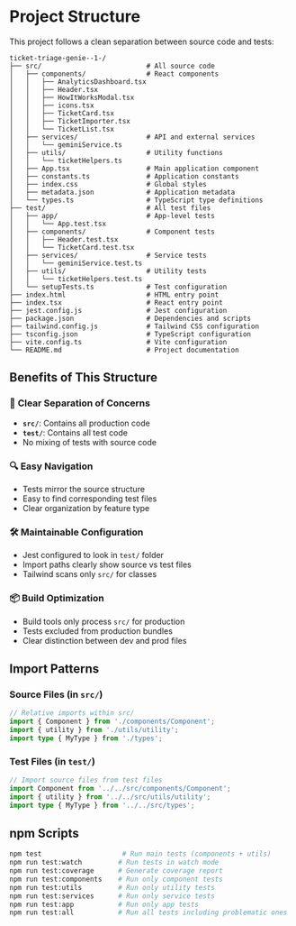 # Project Structure

This project follows a clean separation between source code and tests:

```
ticket-triage-genie--1-/
├── src/                          # All source code
│   ├── components/               # React components
│   │   ├── AnalyticsDashboard.tsx
│   │   ├── Header.tsx
│   │   ├── HowItWorksModal.tsx
│   │   ├── icons.tsx
│   │   ├── TicketCard.tsx
│   │   ├── TicketImporter.tsx
│   │   └── TicketList.tsx
│   ├── services/                 # API and external services
│   │   └── geminiService.ts
│   ├── utils/                    # Utility functions
│   │   └── ticketHelpers.ts
│   ├── App.tsx                   # Main application component
│   ├── constants.ts              # Application constants
│   ├── index.css                 # Global styles
│   ├── metadata.json             # Application metadata
│   └── types.ts                  # TypeScript type definitions
├── test/                         # All test files
│   ├── app/                      # App-level tests
│   │   └── App.test.tsx
│   ├── components/               # Component tests
│   │   ├── Header.test.tsx
│   │   └── TicketCard.test.tsx
│   ├── services/                 # Service tests
│   │   └── geminiService.test.ts
│   ├── utils/                    # Utility tests
│   │   └── ticketHelpers.test.ts
│   └── setupTests.ts             # Test configuration
├── index.html                    # HTML entry point
├── index.tsx                     # React entry point
├── jest.config.js                # Jest configuration
├── package.json                  # Dependencies and scripts
├── tailwind.config.js            # Tailwind CSS configuration
├── tsconfig.json                 # TypeScript configuration
├── vite.config.ts                # Vite configuration
└── README.md                     # Project documentation
```

## Benefits of This Structure

### 🎯 **Clear Separation of Concerns**
- **`src/`**: Contains all production code
- **`test/`**: Contains all test code
- No mixing of tests with source code

### 🔍 **Easy Navigation**
- Tests mirror the source structure
- Easy to find corresponding test files
- Clear organization by feature type

### 🛠️ **Maintainable Configuration**
- Jest configured to look in `test/` folder
- Import paths clearly show source vs test files
- Tailwind scans only `src/` for classes

### 📦 **Build Optimization**
- Build tools only process `src/` for production
- Tests excluded from production bundles
- Clear distinction between dev and prod files

## Import Patterns

### Source Files (in `src/`)
```typescript
// Relative imports within src/
import { Component } from './components/Component';
import { utility } from './utils/utility';
import type { MyType } from './types';
```

### Test Files (in `test/`)
```typescript
// Import source files from test files
import Component from '../../src/components/Component';
import { utility } from '../../src/utils/utility';
import type { MyType } from '../../src/types';
```

## npm Scripts

```bash
npm test                    # Run main tests (components + utils)
npm run test:watch         # Run tests in watch mode
npm run test:coverage      # Generate coverage report
npm run test:components    # Run only component tests
npm run test:utils         # Run only utility tests
npm run test:services      # Run only service tests
npm run test:app           # Run only app tests
npm run test:all           # Run all tests including problematic ones
```